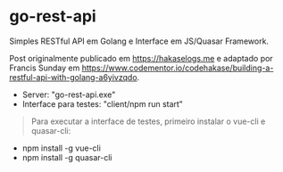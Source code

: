 # go-rest-api

Simples RESTful API em Golang e Interface em JS/Quasar Framework.

Post originalmente publicado em https://hakaselogs.me e adaptado por Francis Sunday em https://www.codementor.io/codehakase/building-a-restful-api-with-golang-a6yivzqdo.

* Server: "go-rest-api.exe"
* Interface para testes: "client/npm run start"

>Para executar a interface de testes, primeiro instalar o vue-cli e quasar-cli:
* npm install -g vue-cli
* npm install -g quasar-cli
